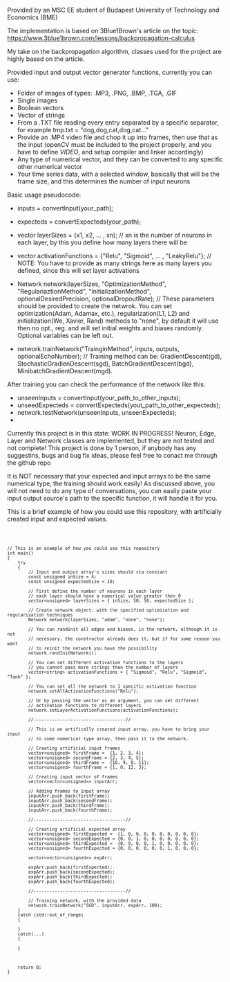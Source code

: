 Provided by an MSC EE student of Budapest University of Technology and Economics (BME)

The implementation is based on 3Blue1Brown's article on the topic: https://www.3blue1brown.com/lessons/backpropagation-calculus 

My take on the backpropagation algorithm, classes used for the project are highly based on the article.

Provided input and output vector generator functions, currently you can use:
 - Folder of images of types: .MP3, .PNG, .BMP, .TGA, .GIF
 - Single images 
 - Boolean vectors
 - Vector of strings
 - From a .TXT file reading every entry separated by a specific separator, for example tmp.txt = "dog,dog,cat,dog,cat..."
 - Provide an .MP4 video file and chop it up into frames, then use that as the input (openCV must be included to the project properly, and you have to define _VIDEO_, and setup compiler and linker accordingly)
 - Any type of numerical vector, and they can be converted to any specific other numerical vector
 - Your time series data, with a selected window, basically that will be the frame size, and this determines the number of input neurons

Basic usage pseudocode:
<pseudocode>

 - inputs = convertInput(your_path);
 - expecteds = convertExpecteds(your_path);
 - vector layerSizes = {x1, x2, ... , xn);		// xn is the number of neurons in each layer, by this you define how many layers there will be 
 - vector activationFunctions = {"Relu", "Sigmoid", ... , "LeakyRelu"}; // NOTE: You have to provide as many strings here as many layers you defined, since this will set layer activations

 - Network network(layerSizes, "OptimizationMethod", "RegulariaztionMethod", "InitializationMethod", optionalDesiredPrecision, optionalDropoutRate);	// These parameters should be provided to create the netwrok. You can set optimization(Adam, Adamax, etc.), regularization(L1, L2) and initialization(We, Xavier, Rand) methods to "none", by default it will use then no opt., reg. and will set initial weights and biases randomly. Optional variables can be left out.

 - network.trainNetwork("TrainginMethod", inputs, outputs, optionalEchoNumber);	// Training method can be: GradientDescent(gd), StochasticGradienDescent(sgd), BatchGradientDescent(bgd), MinibatchGradientDescent(mgd).

After training you can check the performance of the network like this:
 - unseenInputs = convertInput(your_path_to_other_inputs);
 - unseedExpecteds = convertExpecteds(yout_path_to_other_expecteds);
 - network.testNetwork(unseenInputs, unseenExpecteds);
 - 
</pseudocode>
 Currently this project is in this state: WORK IN PROGRESS!
 Neuron, Edge, Layer and Network classes are implemented, but 
 they are not tested and not complete!
 This project is done by 1 person, if anybody has any suggestins, bugs
 and bug fix ideas, please feel free to conact me through the github repo

 It is NOT necessary that your expected and input arrays to be the same numerical type, the training should work easily!
 As discussed above, you will not need to do any type of conversations, you can easily paste your input output source's path to the specific  function, it will handle it for you.

 This is a brief example of how you could use this repository, with artificially created input and expected values.

<code>
	
	// This is an example of how you could use this repository
	int main()
	{
		try
		{
			// Input and output array's sizes should sta constant
			const unsigned inSize = 4; 
			const unsigned expectedSize = 10;
	
			// First define the number of neurons in each layer
			// each layer should have a numerical value greater then 0
			vector<unsigned> layerSizes = { inSize, 50, 50, expectedSize };
	
			// Create network object, with the specified optimization and regularization techniques
			Network network(layerSizes, "adam", "none", "none");
	
			// You can randinit all edges and biases, in the network, although it is not
			// necessary, the constructor already does it, but if for some reason you want
			// to reinit the network you have the possibility
			network.randInitNetwork();
	
			// You can set different activation functions to the layers
			// you cannot pass more strings then the number of layers
			vector<string> activationFunctions = { "Sigmoid", "Relu", "Sigmoid", "Tanh" };
	
			// You can set all the network to 1 specific activation function
			network.setAllActivationFunctions("Relu");
	
			// Or by passing the vector as an argument, you can set different
			// activation functions to different layers
			network.setLayerActivationFunctions(activationFunctions);
	
			//-----------------------------------//
	
			// This is an artifically created input array, you have to bring your input 
			// to some numerical type array, then pass it to the network.
	
			// Creating artificial input frames
			vector<unsigned> firstFrame =  {1, 2, 3, 4};
			vector<unsigned> secondFrame = {2, 3, 4, 5};
			vector<unsigned> thirdFrame =  {10, 9, 8, 11};
			vector<unsigned> fourthFrame = {1, 0, 12, 3};
	
			// Creating input vector of frames
			vector<vector<unsigned>> inputArr;
	
			// Adding frames to input array
			inputArr.push_back(firstFrame);
			inputArr.push_back(secondFrame);
			inputArr.push_back(thirdFrame);
			inputArr.push_back(fourthFrame);
	
			//-----------------------------------//
	
			// Creating artificial expected array
			vector<unsigned> firstExpected =  {1, 0, 0, 0, 0, 0, 0, 0, 0, 0};
			vector<unsigned> secondExpected = {0, 0, 1, 0, 0, 0, 0, 0, 0, 0};
			vector<unsigned> thirdExpected =  {0, 0, 0, 0, 1, 0, 0, 0, 0, 0};
			vector<unsigned> fourthExpected = {0, 0, 0, 0, 0, 0, 1, 0, 0, 0};
	
			vector<vector<unsigned>> expArr;
	
			expArr.push_back(firstExpected);
			expArr.push_back(secondExpected);
			expArr.push_back(thirdExpected);
			expArr.push_back(fourthExpected);
	
			//-----------------------------------//
	
			// Training network, with the provided data
			network.trainNetwork("SGD", inputArr, expArr, 100);
		}
		catch (std::out_of_range)
		{
	
		}
		catch(...)
		{
	
		}
	
	
	
		return 0;
	}
 
</code>
